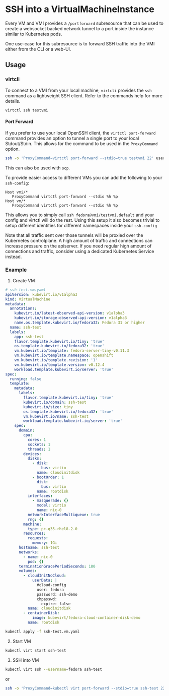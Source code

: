 # SSH into a VirtualMachineInstance

Every VM and VMI provides a `/portforward` subresource that can be used to create a websocket backed
network tunnel to a port inside the instance similar to Kubernetes pods.

One use-case for this subresource is to forward SSH traffic into the VMI either from the CLI
or a web-UI.

## Usage

### virtcli

To connect to a VMI from your local machine, `virtcli` provides the `ssh` command as a lightweight
SSH client. Refer to the commands help for more details.

```sh
virtctl ssh testvmi
```

#### Port Forward

If you prefer to use your local OpenSSH client, the `virtctl port-forward` command provides an option
to tunnel a single port to your local Stdout/Stdin.
This allows for the command to be used in the `ProxyCommand` option.

```sh
ssh -o 'ProxyCommand=virtctl port-forward --stdio=true testvmi 22' user@testvmi.mynamespace
```

This can also be used with `scp`.

To provide easier access to different VMs you can add the following to your `ssh-config`:

```
Host vmi/*
   ProxyCommand virtctl port-forward --stdio %h %p
Host vm/*
   ProxyCommand virtctl port-forward --stdio %h %p
```

This allows you to simply call `ssh fedora@vmi/testvmi.default` and your config and virtctl will do the rest.
Using this setup it also becomes trivial to setup different identities for different namespaces inside your `ssh-config` 

Note that all traffic sent over those tunnels will be proxied over the Kubernetes controlplane.
A high amount of traffic and connections can increase pressure on the apiserver.
If you need regular high amount of connections and traffic, consider using a dedicated Kubernetes Service instead.

### Example

1. Create VM
```yaml
# ssh-test.vm.yaml
apiVersion: kubevirt.io/v1alpha3
kind: VirtualMachine
metadata:
  annotations:
    kubevirt.io/latest-observed-api-version: v1alpha3
    kubevirt.io/storage-observed-api-version: v1alpha3
    name.os.template.kubevirt.io/fedora32: Fedora 31 or higher
  name: ssh-test
  labels:
    app: ssh-test
    flavor.template.kubevirt.io/tiny: 'true'
    os.template.kubevirt.io/fedora32: 'true'
    vm.kubevirt.io/template: fedora-server-tiny-v0.11.3
    vm.kubevirt.io/template.namespace: openshift
    vm.kubevirt.io/template.revision: '1'
    vm.kubevirt.io/template.version: v0.12.4
    workload.template.kubevirt.io/server: 'true'
spec:
  running: false
  template:
    metadata:
      labels:
        flavor.template.kubevirt.io/tiny: 'true'
        kubevirt.io/domain: ssh-test
        kubevirt.io/size: tiny
        os.template.kubevirt.io/fedora32: 'true'
        vm.kubevirt.io/name: ssh-test
        workload.template.kubevirt.io/server: 'true'
    spec:
      domain:
        cpu:
          cores: 1
          sockets: 1
          threads: 1
        devices:
          disks:
            - disk:
                bus: virtio
              name: cloudinitdisk
            - bootOrder: 1
              disk:
                bus: virtio
              name: rootdisk
          interfaces:
            - masquerade: {}
              model: virtio
              name: nic-0
          networkInterfaceMultiqueue: true
          rng: {}
        machine:
          type: pc-q35-rhel8.2.0
        resources:
          requests:
            memory: 1Gi
      hostname: ssh-test
      networks:
        - name: nic-0
          pod: {}
      terminationGracePeriodSeconds: 180
      volumes:
        - cloudInitNoCloud:
            userData: |
              #cloud-config
              user: fedora
              password: ssh-demo
              chpasswd:
                expire: false
          name: cloudinitdisk
        - containerDisk:
            image: kubevirt/fedora-cloud-container-disk-demo
          name: rootdisk
```
```sh
kubectl apply -f ssh-test.vm.yaml
```

2. Start VM
```sh
kubectl virt start ssh-test
```

3. SSH into VM
```sh
kubectl virt ssh --username=fedora ssh-test
```
or
```sh
ssh -o 'ProxyCommand=kubectl virt port-forward --stdio=true ssh-test 22' fedora@ssh-test.default
```
